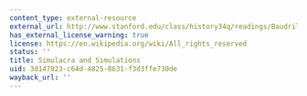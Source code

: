 ```yaml
---
content_type: external-resource
external_url: http://www.stanford.edu/class/history34q/readings/Baudrillard/Baudrillard_Simulacra.html
has_external_license_warning: true
license: https://en.wikipedia.org/wiki/All_rights_reserved
status: ''
title: Simulacra and Simulations
uid: 3d147923-c64d-4825-8631-f3d3ffe730de
wayback_url: ''
---
```

